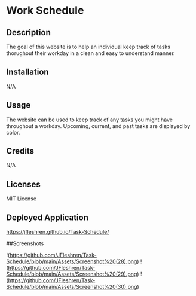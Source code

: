 # Work Schedule

## Description

The goal of this website is to help an individual keep track of tasks thorughout their workday in a clean and easy to understand manner.

## Installation

N/A

## Usage

The website can be used to keep track of any tasks you might have throughout a workday. Upcoming, current, and past tasks are displayed by color.

## Credits

N/A

## Licenses

MIT License

## Deployed Application

https://jfleshren.github.io/Task-Schedule/

##Screenshots

!(https://github.com/JFleshren/Task-Schedule/blob/main/Assets/Screenshot%20(28).png) 
!(https://github.com/JFleshren/Task-Schedule/blob/main/Assets/Screenshot%20(29).png) 
!(https://github.com/JFleshren/Task-Schedule/blob/main/Assets/Screenshot%20(30).png)
